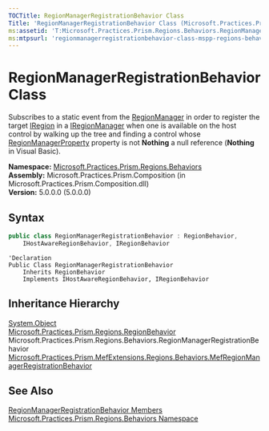 ```yaml
---
TOCTitle: RegionManagerRegistrationBehavior Class
Title: 'RegionManagerRegistrationBehavior Class (Microsoft.Practices.Prism.Regions.Behaviors)'
ms:assetid: 'T:Microsoft.Practices.Prism.Regions.Behaviors.RegionManagerRegistrationBehavior'
ms:mtpsurl: 'regionmanagerregistrationbehavior-class-mspp-regions-behaviors.md'
---
```


# RegionManagerRegistrationBehavior Class

Subscribes to a static event from the [RegionManager](/patterns-practices/reference/regionmanager-class-mspp-regions) in order to register the target [IRegion](/patterns-practices/reference/iregion-interface-mspp-regions) in a [IRegionManager](/patterns-practices/reference/iregionmanager-interface-mspp-regions) when one is available on the host control by walking up the tree and finding a control whose [RegionManagerProperty](/patterns-practices/reference/regionmanager-regionmanagerproperty-field-mspp-regions) property is not **Nothing** a null reference (**Nothing** in Visual Basic).

**Namespace:** [Microsoft.Practices.Prism.Regions.Behaviors](/patterns-practices/reference/mspp-regions-behaviors-namespace)  
**Assembly:** Microsoft.Practices.Prism.Composition (in Microsoft.Practices.Prism.Composition.dll)  
**Version:** 5.0.0.0 (5.0.0.0)

## Syntax

```C#
public class RegionManagerRegistrationBehavior : RegionBehavior,
	IHostAwareRegionBehavior, IRegionBehavior
```

```VB
'Declaration
Public Class RegionManagerRegistrationBehavior
	Inherits RegionBehavior
	Implements IHostAwareRegionBehavior, IRegionBehavior
```

## Inheritance Hierarchy

[System.Object](http://msdn.microsoft.com/en-us/library/e5kfa45b)  
  [Microsoft.Practices.Prism.Regions.RegionBehavior](/patterns-practices/reference/regionbehavior-class-mspp-regions)  
    Microsoft.Practices.Prism.Regions.Behaviors.RegionManagerRegistrationBehavior  
      [Microsoft.Practices.Prism.MefExtensions.Regions.Behaviors.MefRegionManagerRegistrationBehavior](/patterns-practices/reference/mefregionmanagerregistrationbehavior-class-mspp-mefextensions-regions-behaviors)

## See Also

[RegionManagerRegistrationBehavior Members](/patterns-practices/reference/regionmanagerregistrationbehavior-members-mspp-regions-behaviors)  
[Microsoft.Practices.Prism.Regions.Behaviors Namespace](/patterns-practices/reference/mspp-regions-behaviors-namespace)
